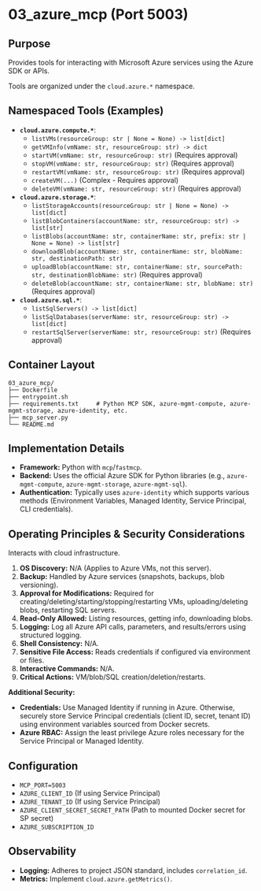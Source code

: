 # 03_azure_mcp (Port 5003)

## Purpose
Provides tools for interacting with Microsoft Azure services using the Azure SDK or APIs.

Tools are organized under the `cloud.azure.*` namespace.

## Namespaced Tools (Examples)

- **`cloud.azure.compute.*`**:
  - `listVMs(resourceGroup: str | None = None) -> list[dict]`
  - `getVMInfo(vmName: str, resourceGroup: str) -> dict`
  - `startVM(vmName: str, resourceGroup: str)` (Requires approval)
  - `stopVM(vmName: str, resourceGroup: str)` (Requires approval)
  - `restartVM(vmName: str, resourceGroup: str)` (Requires approval)
  - `createVM(...)` (Complex - Requires approval)
  - `deleteVM(vmName: str, resourceGroup: str)` (Requires approval)
- **`cloud.azure.storage.*`**:
  - `listStorageAccounts(resourceGroup: str | None = None) -> list[dict]`
  - `listBlobContainers(accountName: str, resourceGroup: str) -> list[str]`
  - `listBlobs(accountName: str, containerName: str, prefix: str | None = None) -> list[str]`
  - `downloadBlob(accountName: str, containerName: str, blobName: str, destinationPath: str)`
  - `uploadBlob(accountName: str, containerName: str, sourcePath: str, destinationBlobName: str)` (Requires approval)
  - `deleteBlob(accountName: str, containerName: str, blobName: str)` (Requires approval)
- **`cloud.azure.sql.*`**:
  - `listSqlServers() -> list[dict]`
  - `listSqlDatabases(serverName: str, resourceGroup: str) -> list[dict]`
  - `restartSqlServer(serverName: str, resourceGroup: str)` (Requires approval)

## Container Layout
```
03_azure_mcp/
├── Dockerfile
├── entrypoint.sh
├── requirements.txt     # Python MCP SDK, azure-mgmt-compute, azure-mgmt-storage, azure-identity, etc.
├── mcp_server.py
└── README.md
```

## Implementation Details
- **Framework:** Python with `mcp`/`fastmcp`.
- **Backend:** Uses the official Azure SDK for Python libraries (e.g., `azure-mgmt-compute`, `azure-mgmt-storage`, `azure-mgmt-sql`).
- **Authentication:** Typically uses `azure-identity` which supports various methods (Environment Variables, Managed Identity, Service Principal, CLI credentials).

## Operating Principles & Security Considerations
Interacts with cloud infrastructure.

1.  **OS Discovery:** N/A (Applies to Azure VMs, not this server).
2.  **Backup:** Handled by Azure services (snapshots, backups, blob versioning).
3.  **Approval for Modifications:** Required for creating/deleting/starting/stopping/restarting VMs, uploading/deleting blobs, restarting SQL servers.
4.  **Read-Only Allowed:** Listing resources, getting info, downloading blobs.
5.  **Logging:** Log all Azure API calls, parameters, and results/errors using structured logging.
6.  **Shell Consistency:** N/A.
7.  **Sensitive File Access:** Reads credentials if configured via environment or files.
8.  **Interactive Commands:** N/A.
9.  **Critical Actions:** VM/blob/SQL creation/deletion/restarts.

**Additional Security:**
- **Credentials:** Use Managed Identity if running in Azure. Otherwise, securely store Service Principal credentials (client ID, secret, tenant ID) using environment variables sourced from Docker secrets.
- **Azure RBAC:** Assign the least privilege Azure roles necessary for the Service Principal or Managed Identity.

## Configuration
- `MCP_PORT=5003`
- `AZURE_CLIENT_ID` (If using Service Principal)
- `AZURE_TENANT_ID` (If using Service Principal)
- `AZURE_CLIENT_SECRET_SECRET_PATH` (Path to mounted Docker secret for SP secret)
- `AZURE_SUBSCRIPTION_ID`

## Observability
- **Logging:** Adheres to project JSON standard, includes `correlation_id`.
- **Metrics:** Implement `cloud.azure.getMetrics()`.
